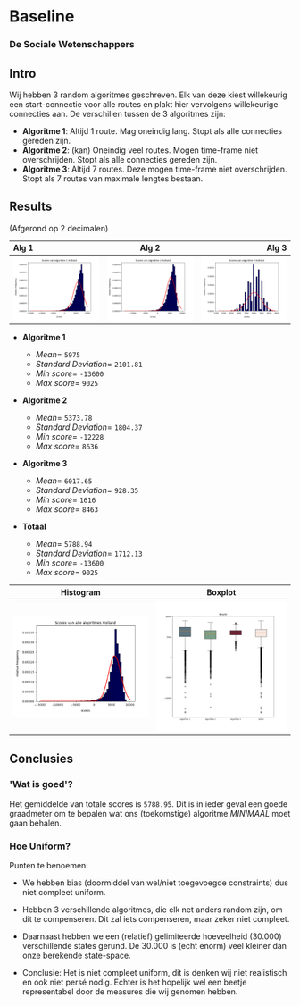 # Baseline

### De Sociale Wetenschappers

## Intro

Wij hebben 3 random algoritmes geschreven. Elk van deze kiest willekeurig een start-connectie voor alle routes en plakt hier vervolgens willekeurige connecties aan. De verschillen tussen de 3 algoritmes zijn:

- **Algoritme 1**:  Altijd 1 route. Mag oneindig lang. Stopt als alle connecties gereden zijn.
- **Algoritme 2**: (kan) Oneindig veel routes. Mogen time-frame niet overschrijden. Stopt als alle connecties gereden zijn.
- **Algoritme 3**: Altijd 7 routes. Deze mogen time-frame niet overschrijden. Stopt als 7 routes van maximale lengtes bestaan.

## Results

(Afgerond op 2 decimalen)

| Alg 1              | Alg 2 | Alg 3 |
| :---------------- | :------: | ----: |
| <img alt='Histogram Algoritme 1 (Holland)' src='figures_baseline_holland/scores_van_algoritme_1_holland.png' width=350>        |   <img alt='Histogram Algoritme 2 (Holland)' src='figures_baseline_holland/scores_van_algoritme_2_holland.png' width=350>   | <img alt='Histogram Algoritme 3 (Holland)' src='figures_baseline_holland/scores_van_algoritme_3_holland.png' width=350> |

- **Algoritme 1**
    - *Mean*= ``5975``
    - *Standard Deviation*= ``2101.81``
    - *Min score*= ``-13600``
    - *Max score*= ``9025``

- **Algoritme 2**
    - *Mean*= ``5373.78``
    - *Standard Deviation*= ``1804.37``
    - *Min score*= ``-12228``
    - *Max score*= ``8636``

- **Algoritme 3**
    - *Mean*= ``6017.65``
    - *Standard Deviation*= ``928.35``
    - *Min score*= ``1616``
    - *Max score*= ``8463``

- **Totaal**
    - *Mean*= ``5788.94``
    - *Standard Deviation*= ``1712.13``
    - *Min score*= `-13600`
    - *Max score*= ``9025``

Histogram             |  Boxplot
:-------------------------:|:-------------------------:
  <img alt='Histogram Algoritme 2 (Holland)' src='figures_baseline_holland/scores_van_alle_algoritmes_holland.png' width=350> |  <img alt='Boxplot (Holland)' src='figures_baseline_holland/boxplot_holland.png' width=350>


## Conclusies

### 'Wat is goed'?

Het gemiddelde van totale scores is ``5788.95``. Dit is in ieder geval een goede graadmeter om te bepalen wat ons (toekomstige) algoritme *MINIMAAL* moet gaan behalen. 

### Hoe Uniform?

Punten te benoemen:
-	We hebben bias (doormiddel van wel/niet toegevoegde constraints) dus niet compleet uniform.

-	Hebben 3 verschillende algoritmes, die elk net anders random zijn, om dit te compenseren. Dit zal iets compenseren, maar zeker niet compleet.

-	Daarnaast hebben we een (relatief) gelimiteerde hoeveelheid (30.000) verschillende states gerund. De 30.000 is (echt enorm) veel kleiner dan onze berekende state-space. 

-	Conclusie: Het is niet compleet uniform, dit is denken wij niet realistisch en ook niet persé nodig. Echter is het hopelijk wel een beetje representabel door de measures die wij genomen hebben.

